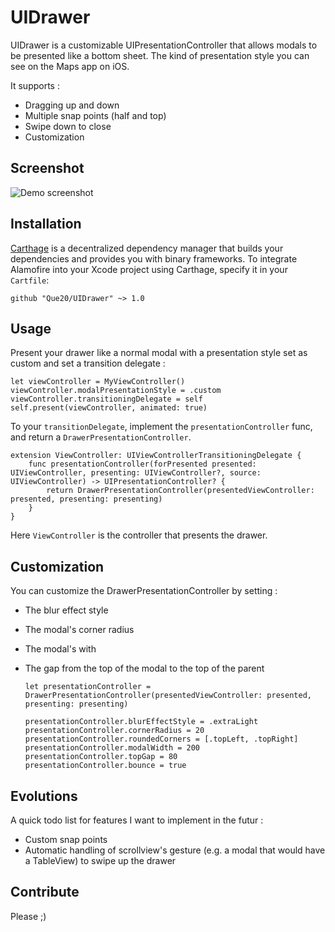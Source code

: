 # UIDrawer
UIDrawer is a customizable UIPresentationController that allows modals to be presented like a bottom sheet. The kind of presentation style you can see on the Maps app on iOS.

It supports :
- Dragging up and down
- Multiple snap points (half and top)
- Swipe down to close
- Customization

## Screenshot

![Demo screenshot](https://raw.githubusercontent.com/Que20/UIDrawer/master/demo.gif)

## Installation

[Carthage](https://github.com/Carthage/Carthage) is a decentralized dependency manager that builds your dependencies and provides you with binary frameworks. To integrate Alamofire into your Xcode project using Carthage, specify it in your `Cartfile`:

```ogdl
github "Que20/UIDrawer" ~> 1.0
```

## Usage

Present your drawer like a normal modal with a presentation style set as custom and set a transition delegate :

    let viewController = MyViewController()
    viewController.modalPresentationStyle = .custom
    viewController.transitioningDelegate = self
    self.present(viewController, animated: true)

To your `transitionDelegate`, implement the `presentationController` func, and return a `DrawerPresentationController`.

    extension ViewController: UIViewControllerTransitioningDelegate {
        func presentationController(forPresented presented: UIViewController, presenting: UIViewController?, source: UIViewController) -> UIPresentationController? {
            return DrawerPresentationController(presentedViewController: presented, presenting: presenting)
        }
    }

Here `ViewController` is the controller that presents the drawer.

## Customization

You can customize the DrawerPresentationController by setting :
- The blur effect style
- The modal's corner radius
- The modal's with
- The gap from the top of the modal to the top of the parent

      let presentationController = DrawerPresentationController(presentedViewController: presented, presenting: presenting)
      
      presentationController.blurEffectStyle = .extraLight
      presentationController.cornerRadius = 20
      presentationController.roundedCorners = [.topLeft, .topRight]
      presentationController.modalWidth = 200
      presentationController.topGap = 80
      presentationController.bounce = true

## Evolutions

A quick todo list for features I want to implement in the futur :
- Custom snap points
- Automatic handling of scrollview's gesture (e.g. a modal that would have a TableView) to swipe up the drawer

## Contribute

Please ;)
